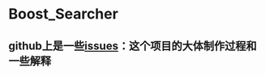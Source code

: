 # Boost_Searcher

## github上是一些[issues](https://github.com/sjdsjd2626/Boost_Searcher/issues)：这个项目的大体制作过程和一些解释
